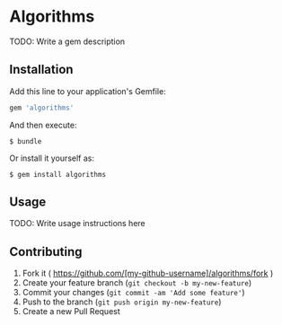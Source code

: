 # Algorithms

TODO: Write a gem description

## Installation

Add this line to your application's Gemfile:

```ruby
gem 'algorithms'
```

And then execute:

    $ bundle

Or install it yourself as:

    $ gem install algorithms

## Usage

TODO: Write usage instructions here

## Contributing

1. Fork it ( https://github.com/[my-github-username]/algorithms/fork )
2. Create your feature branch (`git checkout -b my-new-feature`)
3. Commit your changes (`git commit -am 'Add some feature'`)
4. Push to the branch (`git push origin my-new-feature`)
5. Create a new Pull Request
